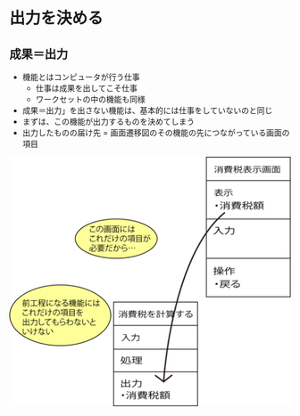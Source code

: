# 出力を決める

## 成果＝出力

* 機能とはコンピュータが行う仕事
    * 仕事は成果を出してこそ仕事
    * ワークセットの中の機能も同様
* 成果＝出力」を出さない機能は、基本的には仕事をしていないのと同じ
* まずは、この機能が出力するものを決めてしまう
* 出力したものの届け先 = 画面遷移図のその機能の先につながっている画面の項目

![output](image/output.png)
